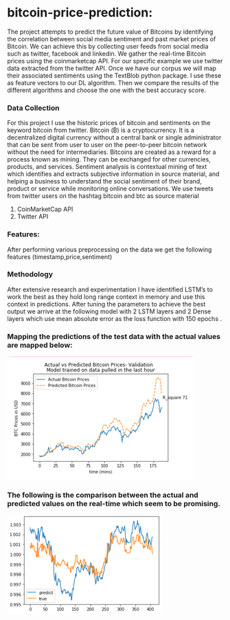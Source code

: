 # bitcoin-price-prediction:
The project attempts to predict the future value of Bitcoins by identifying the correlation between social media sentiment and past market prices of Bitcoin. We can achieve this by collecting user feeds from social media such as twitter, facebook and linkedin. We gather the real-time Bitcoin prices using the coinmarketcap API.  For our specific example we use twitter data extracted from the twitter API.  Once we have our corpus we will map their associated sentiments using the TextBlob python package. I use these as feature vectors to our DL algorithm. Then we compare the results of the different algorithms and choose the one with the best accuracy score.

### Data Collection
For this project I use the historic prices of bitcoin and sentiments on the keyword bitcoin from twitter. Bitcoin (₿) is a cryptocurrency. It is a decentralized digital currency without a central bank or single administrator that can be sent from user to user on the peer-to-peer bitcoin network without the need for intermediaries. Bitcoins are created as a reward for a process known as mining. They can be exchanged for other currencies, products, and services. Sentiment analysis is contextual mining of text which identifies and extracts subjective information in source material, and helping a business to understand the social sentiment of their brand, product or service while monitoring online conversations. We use tweets from twitter users on the hashtag bitcoin and btc as source material
1) CoinMarketCap API
2) Twitter API

### Features:
After performing various preprocessing on the data we get the following features (timestamp,price,sentiment)

### Methodology
After extensive research and experimentation I have identified LSTM’s to work the best as they hold long range context in memory and use this context in predictions. After tuning the parameters to achieve the best output we arrive at the following model with 2 LSTM layers and 2 Dense layers which use mean absolute error as the loss function with 150 epochs .
  
### Mapping the predictions of the test data with the actual values are mapped below:
![alt text](https://github.com/PremSuresh/bitcoin-price-prediction/blob/main/testdatacomparison.png?raw=true)

### The following is the comparison between the actual and predicted values on the real-time which seem to be promising.
![alt text](https://github.com/PremSuresh/bitcoin-price-prediction/blob/main/comparisonpredictedvsactual.png?raw=true)

